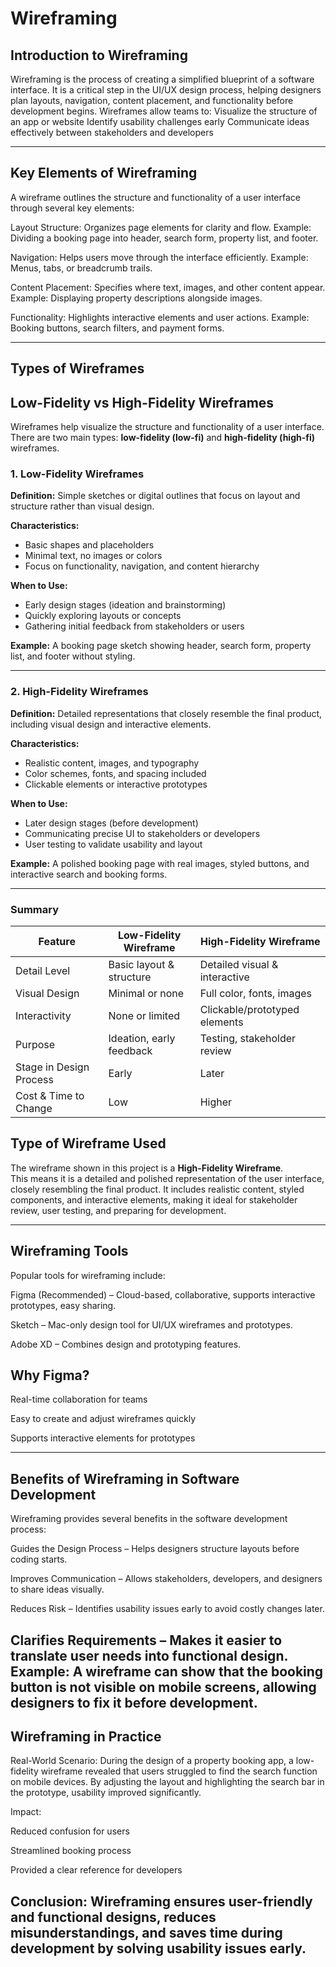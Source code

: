 # Wireframing
## Introduction to Wireframing
Wireframing is the process of creating a simplified blueprint of a software interface. It is a critical step in the UI/UX design process, helping designers plan layouts, navigation, content placement, and functionality before development begins.
Wireframes allow teams to:
Visualize the structure of an app or website
Identify usability challenges early
Communicate ideas effectively between stakeholders and developers

---
## Key Elements of Wireframing

A wireframe outlines the structure and functionality of a user interface through several key elements:

Layout Structure: Organizes page elements for clarity and flow. Example: Dividing a booking page into header, search form, property list, and footer.

Navigation: Helps users move through the interface efficiently. Example: Menus, tabs, or breadcrumb trails.

Content Placement: Specifies where text, images, and other content appear. Example: Displaying property descriptions alongside images.

Functionality: Highlights interactive elements and user actions. Example: Booking buttons, search filters, and payment forms.

---
## Types of Wireframes
## Low-Fidelity vs High-Fidelity Wireframes

Wireframes help visualize the structure and functionality of a user interface. There are two main types: **low-fidelity (low-fi)** and **high-fidelity (high-fi)** wireframes.  

### **1. Low-Fidelity Wireframes**
**Definition:** Simple sketches or digital outlines that focus on layout and structure rather than visual design.  

**Characteristics:**  
- Basic shapes and placeholders  
- Minimal text, no images or colors  
- Focus on functionality, navigation, and content hierarchy  

**When to Use:**  
- Early design stages (ideation and brainstorming)  
- Quickly exploring layouts or concepts  
- Gathering initial feedback from stakeholders or users  

**Example:** A booking page sketch showing header, search form, property list, and footer without styling.  

---

### **2. High-Fidelity Wireframes**
**Definition:** Detailed representations that closely resemble the final product, including visual design and interactive elements.  

**Characteristics:**  
- Realistic content, images, and typography  
- Color schemes, fonts, and spacing included  
- Clickable elements or interactive prototypes  

**When to Use:**  
- Later design stages (before development)  
- Communicating precise UI to stakeholders or developers  
- User testing to validate usability and layout  

**Example:** A polished booking page with real images, styled buttons, and interactive search and booking forms.  

---

### **Summary**

| Feature                  | Low-Fidelity Wireframe           | High-Fidelity Wireframe         |
|---------------------------|--------------------------------|--------------------------------|
| Detail Level              | Basic layout & structure       | Detailed visual & interactive  |
| Visual Design             | Minimal or none                | Full color, fonts, images      |
| Interactivity             | None or limited                | Clickable/prototyped elements  |
| Purpose                   | Ideation, early feedback       | Testing, stakeholder review    |
| Stage in Design Process   | Early                          | Later                          |
| Cost & Time to Change     | Low                            | Higher                         |

## Type of Wireframe Used

The wireframe shown in this project is a **High-Fidelity Wireframe**.  
This means it is a detailed and polished representation of the user interface, closely resembling the final product. It includes realistic content, styled components, and interactive elements, making it ideal for stakeholder review, user testing, and preparing for development.

---
## Wireframing Tools

Popular tools for wireframing include:

Figma (Recommended) – Cloud-based, collaborative, supports interactive prototypes, easy sharing.

Sketch – Mac-only design tool for UI/UX wireframes and prototypes.

Adobe XD – Combines design and prototyping features.

## Why Figma?

Real-time collaboration for teams

Easy to create and adjust wireframes quickly

Supports interactive elements for prototypes

---
## Benefits of Wireframing in Software Development

Wireframing provides several benefits in the software development process:

Guides the Design Process – Helps designers structure layouts before coding starts.

Improves Communication – Allows stakeholders, developers, and designers to share ideas visually.

Reduces Risk – Identifies usability issues early to avoid costly changes later.

Clarifies Requirements – Makes it easier to translate user needs into functional design.
Example: A wireframe can show that the booking button is not visible on mobile screens, allowing designers to fix it before development.
---

## Wireframing in Practice

Real-World Scenario:
During the design of a property booking app, a low-fidelity wireframe revealed that users struggled to find the search function on mobile devices. By adjusting the layout and highlighting the search bar in the prototype, usability improved significantly.

Impact:

Reduced confusion for users

Streamlined booking process

Provided a clear reference for developers

Conclusion:
Wireframing ensures user-friendly and functional designs, reduces misunderstandings, and saves time during development by solving usability issues early.
---

